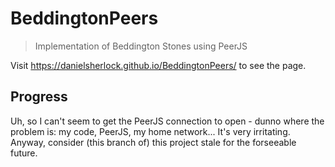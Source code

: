 # BeddingtonPeers

> Implementation of Beddington Stones using PeerJS

Visit https://danielsherlock.github.io/BeddingtonPeers/ to see the page.

## Progress

Uh, so I can't seem to get the PeerJS connection to open - dunno where the problem is: my code, PeerJS, my home network... It's very irritating. Anyway, consider (this branch of) this project stale for the forseeable future.
